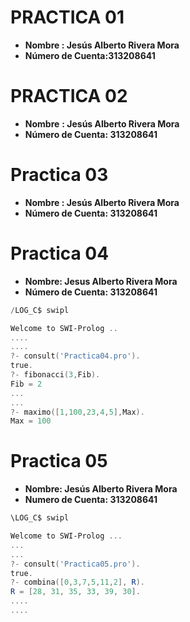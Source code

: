 
# PRACTICA 01
- **Nombre : Jesús Alberto Rivera Mora**
- **Número de Cuenta:313208641**

# PRACTICA 02
- **Nombre** **: Jesús Alberto Rivera Mora**
- **Número de Cuenta: 313208641**

# Practica 03 
- **Nombre : Jesús Alberto Rivera Mora**
- **Número de Cuenta: 313208641**

# Practica 04

- **Nombre: Jesus Alberto Rivera Mora**
- **Número de Cuenta: 313208641**

```powershell
/LOG_C$ swipl
```
```powershell
Welcome to SWI-Prolog ..
....
....
?- consult('Practica04.pro').
true.
?- fibonacci(3,Fib).
Fib = 2
...
...
?- maximo([1,100,23,4,5],Max).
Max = 100
```

# Practica 05

- **Nombre: Jesús Alberto Rivera Mora**
- **Numero de Cuenta: 313208641**

```powershell
\LOG_C$ swipl
```
```powershell
Welcome to SWI-Prolog ...
...
...
?- consult('Practica05.pro').
true.
?- combina([0,3,7,5,11,2], R).
R = [28, 31, 35, 33, 39, 30].
....
....
```


